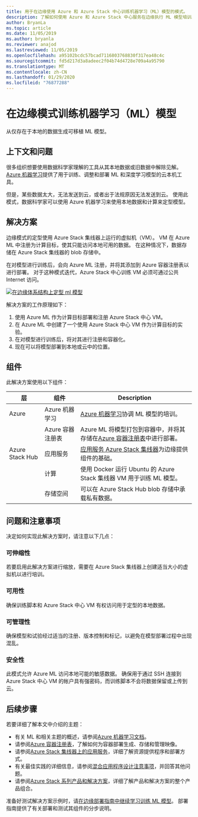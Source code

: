 ```yaml
---
title: 用于在边缘使用 Azure 和 Azure Stack 中心训练机器学习（ML）模型的模式。
description: 了解如何使用 Azure 和 Azure Stack 中心服务在边缘执行 ML 模型培训。
author: BryanLa
ms.topic: article
ms.date: 11/05/2019
ms.author: bryanla
ms.reviewer: anajod
ms.lastreviewed: 11/05/2019
ms.openlocfilehash: a95102bcdc57bcad7116803768830f317ea48c4c
ms.sourcegitcommit: fd5d217d3a8adeec2f04b74d4728e709a4a95790
ms.translationtype: MT
ms.contentlocale: zh-CN
ms.lasthandoff: 01/29/2020
ms.locfileid: "76877288"
---
```

# <a name="train-machine-learning-ml-model-at-the-edge-pattern"></a>在边缘模式训练机器学习（ML）模型

从仅存在于本地的数据生成可移植 ML 模型。

## <a name="context-and-problem"></a>上下文和问题

很多组织想要使用数据科学家理解的工具从其本地数据或旧数据中解除见解。 [Azure 机器学习](/azure/machine-learning/)提供了用于训练、调整和部署 ML 和深度学习模型的云本机工具。  

但是，某些数据太大，无法发送到云，或者出于法规原因无法发送到云。 使用此模式，数据科学家可以使用 Azure 机器学习来使用本地数据和计算来定型模型。 

## <a name="solution"></a>解决方案

边缘模式的定型使用 Azure Stack 集线器上运行的虚拟机（VM）。 VM 在 Azure ML 中注册为计算目标，使其只能访问本地可用的数据。 在这种情况下，数据存储在 Azure Stack 集线器的 blob 存储中。 

在对模型进行训练后，会向 Azure ML 注册，并将其添加到 Azure 容器注册表以进行部署。 对于这种模式迭代，Azure Stack 中心训练 VM 必须可通过公共 Internet 访问。 

[![在边缘体系结构上定型 ml 模型](media/pattern-train-ml-model-at-edge/solution-architecture.png)](media/pattern-train-ml-model-at-edge/solution-architecture.png)

解决方案的工作原理如下： 

1. 使用 Azure ML 作为计算目标部署和注册 Azure Stack 中心 VM。
2. 在 Azure ML 中创建了一个使用 Azure Stack 中心 VM 作为计算目标的实验。
3. 在对模型进行训练后，将对其进行注册和容器化。
4. 现在可以将模型部署到本地或云中的位置。

## <a name="components"></a>组件

此解决方案使用以下组件：

| 层 | 组件 | Description |
|----------|-----------|-------------|
| Azure | Azure 机器学习 | [Azure 机器学习](/azure/machine-learning/)协调 ML 模型的培训。 |
| | Azure 容器注册表 | Azure ML 将模型打包到容器中，并将其存储在[Azure 容器注册表](/azure/container-registry/)中进行部署。|
| Azure Stack Hub | 应用服务 | [应用服务 Azure Stack 集线器](/azure-stack/operator/azure-stack-app-service-overview)为边缘提供组件的基础。 |
| | 计算 | 使用 Docker 运行 Ubuntu 的 Azure Stack 集线器 VM 用于训练 ML 模型。 |
| | 存储空间 | 可以在 Azure Stack Hub blob 存储中承载私有数据。 |

## <a name="issues-and-considerations"></a>问题和注意事项

决定如何实现此解决方案时，请注意以下几点：

### <a name="scalability"></a>可伸缩性 

若要启用此解决方案进行缩放，需要在 Azure Stack 集线器上创建适当大小的虚拟机以进行培训。

### <a name="availability"></a>可用性

确保训练脚本和 Azure Stack 中心 VM 有权访问用于定型的本地数据。

### <a name="manageability"></a>可管理性

确保模型和试验经过适当的注册、版本控制和标记，以避免在模型部署过程中出现混乱。 

### <a name="security"></a>安全性

此模式允许 Azure ML 访问本地可能的敏感数据。 确保用于通过 SSH 连接到 Azure Stack 中心 VM 的帐户具有强密码，而训练脚本不会将数据保留或上传到云。 

## <a name="next-steps"></a>后续步骤

若要详细了解本文中介绍的主题：
- 有关 ML 和相关主题的概述，请参阅[Azure 机器学习文档](/azure/machine-learning)。
- 请参阅[Azure 容器注册表](/azure/container-registry/)，了解如何为容器部署生成、存储和管理映像。
- 请参阅[Azure Stack 集线器上的应用服务](/azure-stack/operator/azure-stack-app-service-overview)，详细了解资源提供程序和部署方式。
- 有关最佳实践的详细信息，请参阅[混合应用程序设计注意事项](overview-app-design-considerations.md)，并回答其他问题。
- 请参阅[Azure Stack 系列产品和解决方案](/azure-stack)，详细了解产品和解决方案的整个产品组合。

准备好测试解决方案示例时，请[在边缘部署指南中继续学习训练 ML 模型](https://aka.ms/edgetrainingdeploy)。 部署指南提供了有关部署和测试其组件的分步说明。